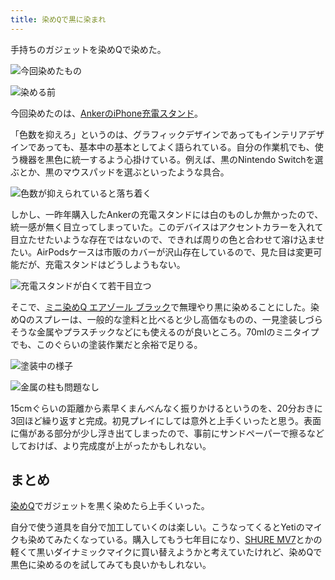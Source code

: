 ```yaml
---
title: 染めQで黒に染まれ
---
```

手持ちのガジェットを染めQで染めた。

![](https://lh4.googleusercontent.com/0we4-2slvusxja3eXnVZFP-GaegB4xXgfLZB4p4Xr3SxlUtcUUAaTIbLO3OFYS7MYAGTWMGW2HKVENtpwwflwovwc07FRqR1kmlaT6nimXLUpKFyH_LrgxGk2CGiew3UB4kH7U-vSDrNo4U3cYAT7g "今回染めたもの")

![](https://lh5.googleusercontent.com/nqXgSbGY2B1wMtcTrwAkh7yksoQfcKrm2VU4hsMBSp90YCOCrrb3DCxXEjyFKI2uB24mv0xs2ZQ0fTbM-5kENEQHuHeHy7xni5g9KA6MZ-A081zAmtJAn55ufzOFv-ySeIo4nSfT4vdvnGrECvIfJA "染める前")

今回染めたのは、[AnkerのiPhone充電スタンド](https://r7kamura.com/articles/2021-09-06-anker-iphone-stand)。

「色数を抑えろ」というのは、グラフィックデザインであってもインテリアデザインであっても、基本中の基本としてよく語られている。自分の作業机でも、使う機器を黒色に統一するよう心掛けている。例えば、黒のNintendo Switchを選ぶとか、黒のマウスパッドを選ぶといったような具合。

![](https://lh3.googleusercontent.com/e_95gZ5_ixt1tcJnkkKGI9bxbxJgIqzhfykeMoUCi1NdmjVqdxSUTrN2q3k_d5EyEeOqEafWmCwELkT5hQwlRWK1Og6bhQz7_wQ-MgUkfna2S_iqOpPTCfXKld80oFxPiRcJSUH6l2Popg2ywB7zeg "色数が抑えられていると落ち着く")

しかし、一昨年購入したAnkerの充電スタンドには白のものしか無かったので、統一感が無く目立ってしまっていた。このデバイスはアクセントカラーを入れて目立たせたいような存在ではないので、できれば周りの色と合わせて溶け込ませたい。AirPodsケースは市販のカバーが沢山存在しているので、見た目は変更可能だが、充電スタンドはどうしようもない。

![](https://lh3.googleusercontent.com/2YYXBTDcp-p4AMEZdAoqhEP5TqVnd4bWORh6Xhh56El58JNxhmrIH3sTpWV2tkTDk3TLB1EWLqkQqLV0dPdhuC8559hWkV4Gyh2JQ7b6QZuZ7CvIWdessLB1LCJjxfavKv0wxGtDjpSjqV-erWtQHA "充電スタンドが白くて若干目立つ")

そこで、[ミニ染めQ エアゾール ブラック](https://www.amazon.co.jp/dp/B003QMFUKO)で無理やり黒に染めることにした。染めQのスプレーは、一般的な塗料と比べると少し高価なものの、一見塗装しづらそうな金属やプラスチックなどにも使えるのが良いところ。70mlのミニタイプでも、このぐらいの塗装作業だと余裕で足りる。

![](https://lh6.googleusercontent.com/eXlK-wCX3y1xvb8aphfUEof-vC6XFKHgZURiiBBXprQgXP2vroBaapfdHEWgJdWrKRcx8_HPT9_GZMOPngb08Nd830t0Y_cZ--1wAVQqJx7lkmrnSujKgqw8Z3TJnmcolVnqZcI4Ts0rM9wp5YPKRQ "塗装中の様子")

![](https://lh4.googleusercontent.com/DE-EyANnNtScWpWCJ-SqilYFvik16Tmx9agbHAd4uzDiUvw6p_TZD0MoT1Q8YTHfwbWvmv2FlMw0WGeSb7XJAQ_OYjucOI-fSLBk-9AaSWbWWkiKvVZc1b2p3MUvPcyA_IaHWaS38PPHZu_n0WVgSA "金属の柱も問題なし")

15cmぐらいの距離から素早くまんべんなく振りかけるというのを、20分おきに3回ほど繰り返すと完成。初見プレイにしては意外と上手くいったと思う。表面に傷がある部分が少し浮き出てしまったので、事前にサンドペーパーで擦るなどしておけば、より完成度が上がったかもしれない。

まとめ
---

[染めQ](https://www.amazon.co.jp/dp/B003QMFUKO)でガジェットを黒く染めたら上手くいった。

自分で使う道具を自分で加工していくのは楽しい。こうなってくるとYetiのマイクも染めてみたくなっている。購入してもう七年目になり、[SHURE MV7](https://www.amazon.co.jp/dp/B08KY7G1GV)とかの軽くて黒いダイナミックマイクに買い替えようかと考えていたけれど、染めQで黒色に染めるのを試してみても良いかもしれない。
